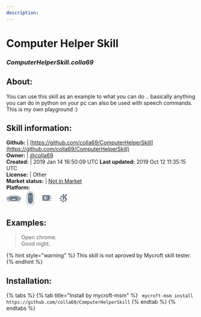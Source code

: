 ```yaml
---    
description:   
---    
```

# Computer Helper Skill  
### _ComputerHelperSkill.colla69_  
## About:  
You can use this skill as an example to what you can do .. basically anything you can do in python on your pc can also be used with speech commands. This is my own playground :)

## Skill information:  
**Github:** | [https://github.com/colla69/ComputerHelperSkill](https://github.com/colla69/ComputerHelperSkill)  
**Owner:** | [@colla69](https://github.com/colla69)  
**Created:** | 2019 Jan 14 16:50:09 UTC  **Last updated:** 2019 Oct 12 11:35:15 UTC  
**License:** | Other  
**Market status:** | [Not in Market](https://market.mycroft.ai/skill/)  
**Platform:**  
 ![](../.gitbook/assets/mark-1-icon.png)  ![](../.gitbook/assets/mark-2-icon.png)  ![](../.gitbook/assets/picroft-icon.png)  ![](../.gitbook/assets/kde.png)   
## Examples:  
> Open chrome.  
> Good night.  
  
{% hint style="warning" %}
This skill is not aproved by Mycroft skill tester.
{% endhint %}
    
## Installation:  
{% tabs %}
{% tab title="Install by mycroft-msm" %}
``` mycroft-msm install https://github.com/colla69/ComputerHelperSkill```
{% endtab %}
  {% endtabs %}
  